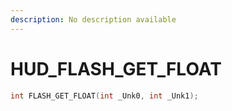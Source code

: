 ```yaml
---
description: No description available 
---
```


# HUD\_FLASH_GET_FLOAT

```cpp
int FLASH_GET_FLOAT(int _Unk0, int _Unk1);
```